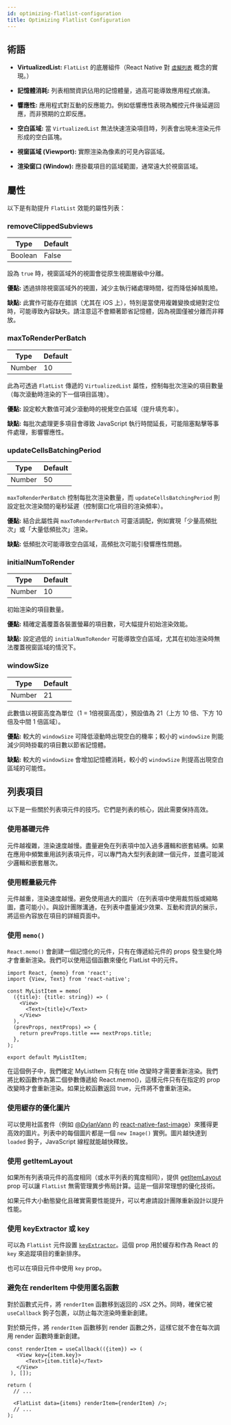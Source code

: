 ```yaml
---
id: optimizing-flatlist-configuration
title: Optimizing Flatlist Configuration
---
```


## 術語

- **VirtualizedList:** `FlatList` 的底層組件（React Native 對 [`虛擬列表`](https://bvaughn.github.io/react-virtualized/#/components/List) 概念的實現。）

- **記憶體消耗:** 列表相關資訊佔用的記憶體量，過高可能導致應用程式崩潰。

- **響應性:** 應用程式對互動的反應能力。例如低響應性表現為觸控元件後延遲回應，而非預期的立即反應。

- **空白區域:** 當 `VirtualizedList` 無法快速渲染項目時，列表會出現未渲染元件形成的空白區塊。

- **視窗區域 (Viewport):** 實際渲染為像素的可見內容區域。

- **渲染窗口 (Window):** 應掛載項目的區域範圍，通常遠大於視窗區域。

## 屬性

以下是有助提升 `FlatList` 效能的屬性列表：

### removeClippedSubviews

| Type    | Default |
| ------- | ------- |
| Boolean | False   |

設為 `true` 時，視窗區域外的視圖會從原生視圖層級中分離。

**優點:** 透過排除視窗區域外的視圖，減少主執行緒處理時間，從而降低掉幀風險。

**缺點:** 此實作可能存在錯誤（尤其在 iOS 上），特別是當使用複雜變換或絕對定位時，可能導致內容缺失。請注意這不會顯著節省記憶體，因為視圖僅被分離而非釋放。

### maxToRenderPerBatch

| Type   | Default |
| ------ | ------- |
| Number | 10      |

此為可透過 `FlatList` 傳遞的 `VirtualizedList` 屬性，控制每批次渲染的項目數量（每次滾動時渲染的下一個項目區塊）。

**優點:** 設定較大數值可減少滾動時的視覺空白區域（提升填充率）。

**缺點:** 每批次處理更多項目會導致 JavaScript 執行時間延長，可能阻塞點擊等事件處理，影響響應性。

### updateCellsBatchingPeriod

| Type   | Default |
| ------ | ------- |
| Number | 50      |

`maxToRenderPerBatch` 控制每批次渲染數量，而 `updateCellsBatchingPeriod` 則設定批次渲染間的毫秒延遲（控制窗口化項目的渲染頻率）。

**優點:** 結合此屬性與 `maxToRenderPerBatch` 可靈活調配，例如實現「少量高頻批次」或「大量低頻批次」渲染。

**缺點:** 低頻批次可能導致空白區域，高頻批次可能引發響應性問題。

### initialNumToRender

| Type   | Default |
| ------ | ------- |
| Number | 10      |

初始渲染的項目數量。

**優點:** 精確定義覆蓋各裝置螢幕的項目數，可大幅提升初始渲染效能。

**缺點:** 設定過低的 `initialNumToRender` 可能導致空白區域，尤其在初始渲染時無法覆蓋視窗區域的情況下。

### windowSize

| Type   | Default |
| ------ | ------- |
| Number | 21      |

此數值以視窗高度為單位（1 = 1倍視窗高度），預設值為 21（上方 10 倍、下方 10 倍及中間 1 倍區域）。

**優點:** 較大的 `windowSize` 可降低滾動時出現空白的機率；較小的 `windowSize` 則能減少同時掛載的項目數以節省記憶體。

**缺點:** 較大的 `windowSize` 會增加記憶體消耗，較小的 `windowSize` 則提高出現空白區域的可能性。

## 列表項目

以下是一些關於列表項元件的技巧。它們是列表的核心，因此需要保持高效。

### 使用基礎元件

元件越複雜，渲染速度越慢。盡量避免在列表項中加入過多邏輯和嵌套結構。如果在應用中頻繁重用該列表項元件，可以專門為大型列表創建一個元件，並盡可能減少邏輯和嵌套層次。

### 使用輕量級元件

元件越重，渲染速度越慢。避免使用過大的圖片（在列表項中使用裁剪版或縮略圖，盡可能小）。與設計團隊溝通，在列表中盡量減少效果、互動和資訊的展示，將這些內容放在項目的詳細頁面中。

### 使用 `memo()`

`React.memo()` 會創建一個記憶化的元件，只有在傳遞給元件的 props 發生變化時才會重新渲染。我們可以使用這個函數來優化 FlatList 中的元件。

```tsx
import React, {memo} from 'react';
import {View, Text} from 'react-native';

const MyListItem = memo(
  ({title}: {title: string}) => (
    <View>
      <Text>{title}</Text>
    </View>
  ),
  (prevProps, nextProps) => {
    return prevProps.title === nextProps.title;
  },
);

export default MyListItem;
```

在這個例子中，我們確定 MyListItem 只有在 title 改變時才需要重新渲染。我們將比較函數作為第二個參數傳遞給 React.memo()，這樣元件只有在指定的 prop 改變時才會重新渲染。如果比較函數返回 true，元件將不會重新渲染。

### 使用緩存的優化圖片

可以使用社區套件（例如 [@DylanVann](https://github.com/DylanVann) 的 [react-native-fast-image](https://github.com/DylanVann/react-native-fast-image)）來獲得更高效的圖片。列表中的每個圖片都是一個 `new Image()` 實例。圖片越快達到 `loaded` 鉤子，JavaScript 線程就能越快釋放。

### 使用 getItemLayout

如果所有列表項元件的高度相同（或水平列表的寬度相同），提供 [getItemLayout](flatlist#getitemlayout) prop 可以讓 `FlatList` 無需管理異步佈局計算。這是一個非常理想的優化技術。

如果元件大小動態變化且確實需要性能提升，可以考慮請設計團隊重新設計以提升性能。

### 使用 keyExtractor 或 key

可以為 `FlatList` 元件設置 [`keyExtractor`](flatlist#keyextractor)。這個 prop 用於緩存和作為 React 的 `key` 來追蹤項目的重新排序。

也可以在項目元件中使用 `key` prop。

### 避免在 renderItem 中使用匿名函數

對於函數式元件，將 `renderItem` 函數移到返回的 JSX 之外。同時，確保它被 `useCallback` 鉤子包裹，以防止每次渲染時重新創建。

對於類元件，將 `renderItem` 函數移到 render 函數之外，這樣它就不會在每次調用 render 函數時重新創建。

```tsx
const renderItem = useCallback(({item}) => (
   <View key={item.key}>
      <Text>{item.title}</Text>
   </View>
 ), []);

return (
  // ...

  <FlatList data={items} renderItem={renderItem} />;
  // ...
);
```